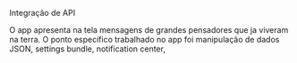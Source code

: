 Integração de API


O app apresenta na tela mensagens de grandes pensadores que ja viveram na terra. O ponto específico trabalhado no app foi manipulação de dados JSON, settings bundle, notification center,
